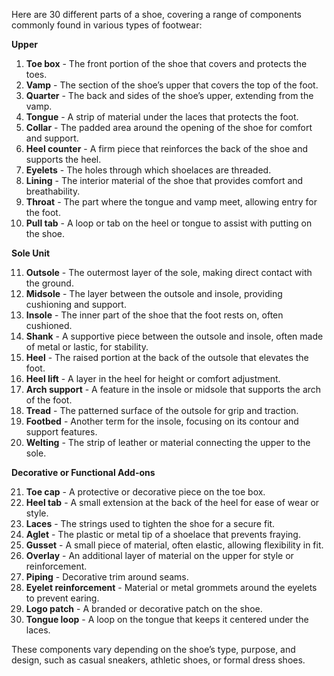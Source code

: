 Here are 30 different parts of a shoe, covering a range of components commonly found in various types of footwear:

  

**Upper**

1. **Toe box** - The front portion of the shoe that covers and protects the toes.
2. **Vamp** - The section of the shoe’s upper that covers the top of the foot.
3. **Quarter** - The back and sides of the shoe’s upper, extending from the vamp.
4. **Tongue** - A strip of material under the laces that protects the foot.
5. **Collar** - The padded area around the opening of the shoe for comfort and support.
6. **Heel counter** - A firm piece that reinforces the back of the shoe and supports the heel.
7. **Eyelets** - The holes through which shoelaces are threaded.
8. **Lining** - The interior material of the shoe that provides comfort and breathability.
9. **Throat** - The part where the tongue and vamp meet, allowing entry for the foot.
10. **Pull tab** - A loop or tab on the heel or tongue to assist with putting on the shoe.


**Sole Unit**
  
11. **Outsole** - The outermost layer of the sole, making direct contact with the ground.
12. **Midsole** - The layer between the outsole and insole, providing cushioning and support.
13. **Insole** - The inner part of the shoe that the foot rests on, often cushioned.
14. **Shank** - A supportive piece between the outsole and insole, often made of metal or lastic, for stability.
15. **Heel** - The raised portion at the back of the outsole that elevates the foot.
16. **Heel lift** - A layer in the heel for height or comfort adjustment.
17. **Arch support** - A feature in the insole or midsole that supports the arch of the foot.
18. **Tread** - The patterned surface of the outsole for grip and traction.
19. **Footbed** - Another term for the insole, focusing on its contour and support features.
20. **Welting** - The strip of leather or material connecting the upper to the sole.

  

**Decorative or Functional Add-ons**

  21. **Toe cap** - A protective or decorative piece on the toe box.
22. **Heel tab** - A small extension at the back of the heel for ease of wear or style.
23. **Laces** - The strings used to tighten the shoe for a secure fit.
24. **Aglet** - The plastic or metal tip of a shoelace that prevents fraying.
25. **Gusset** - A small piece of material, often elastic, allowing flexibility in fit.
26. **Overlay** - An additional layer of material on the upper for style or reinforcement.
27. **Piping** - Decorative trim around seams.
28. **Eyelet reinforcement** - Material or metal grommets around the eyelets to prevent earing.
29. **Logo patch** - A branded or decorative patch on the shoe.
30. **Tongue loop** - A loop on the tongue that keeps it centered under the laces.
  

These components vary depending on the shoe’s type, purpose, and design, such as casual sneakers, athletic shoes, or formal dress shoes.